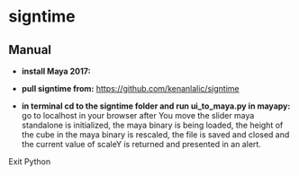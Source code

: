 # signtime

## Manual

* **install Maya 2017:**

* **pull signtime from:**
https://github.com/kenanlalic/signtime

* **in terminal cd to the signtime folder and run ui_to_maya.py in mayapy:**
go to localhost in your browser
after You move the slider maya standalone is initialized, the maya binary is being loaded, the height of the cube in the maya binary is rescaled, the file is saved and closed and the current value of scaleY is returned and presented in an alert.

Exit Python
